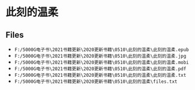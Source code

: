 # 此刻的温柔

## Files

- `F:/5000G电子书\2021书籍更新\2020更新书籍\0510\此刻的温柔\此刻的温柔.epub`
- `F:/5000G电子书\2021书籍更新\2020更新书籍\0510\此刻的温柔\此刻的温柔.jpg`
- `F:/5000G电子书\2021书籍更新\2020更新书籍\0510\此刻的温柔\此刻的温柔.mobi`
- `F:/5000G电子书\2021书籍更新\2020更新书籍\0510\此刻的温柔\此刻的温柔.pdf`
- `F:/5000G电子书\2021书籍更新\2020更新书籍\0510\此刻的温柔\此刻的温柔.txt`
- `F:/5000G电子书\2021书籍更新\2020更新书籍\0510\此刻的温柔\files.txt`
